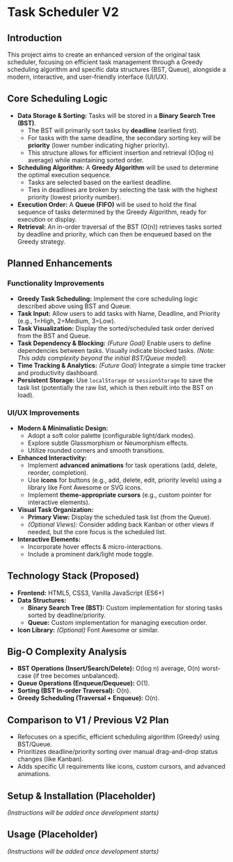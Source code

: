 # Task Scheduler V2

## Introduction

This project aims to create an enhanced version of the original task scheduler, focusing on efficient task management through a Greedy scheduling algorithm and specific data structures (BST, Queue), alongside a modern, interactive, and user-friendly interface (UI/UX).

## Core Scheduling Logic

*   **Data Storage & Sorting:** Tasks will be stored in a **Binary Search Tree (BST)**.
    *   The BST will primarily sort tasks by **deadline** (earliest first).
    *   For tasks with the same deadline, the secondary sorting key will be **priority** (lower number indicating higher priority).
    *   This structure allows for efficient insertion and retrieval (O(log n) average) while maintaining sorted order.
*   **Scheduling Algorithm:** A **Greedy Algorithm** will be used to determine the optimal execution sequence.
    *   Tasks are selected based on the earliest deadline.
    *   Ties in deadlines are broken by selecting the task with the highest priority (lowest priority number).
*   **Execution Order:** A **Queue (FIFO)** will be used to hold the final sequence of tasks determined by the Greedy Algorithm, ready for execution or display.
*   **Retrieval:** An in-order traversal of the BST (O(n)) retrieves tasks sorted by deadline and priority, which can then be enqueued based on the Greedy strategy.

## Planned Enhancements

### Functionality Improvements

*   **Greedy Task Scheduling:** Implement the core scheduling logic described above using BST and Queue.
*   **Task Input:** Allow users to add tasks with Name, Deadline, and Priority (e.g., 1=High, 2=Medium, 3=Low).
*   **Task Visualization:** Display the sorted/scheduled task order derived from the BST and Queue.
*   **Task Dependency & Blocking:** *(Future Goal)* Enable users to define dependencies between tasks. Visually indicate blocked tasks. *(Note: This adds complexity beyond the initial BST/Queue model).*
*   **Time Tracking & Analytics:** *(Future Goal)* Integrate a simple time tracker and productivity dashboard.
*   **Persistent Storage:** Use `localStorage` or `sessionStorage` to save the task list (potentially the raw list, which is then rebuilt into the BST on load).

### UI/UX Improvements

*   **Modern & Minimalistic Design:**
    *   Adopt a soft color palette (configurable light/dark modes).
    *   Explore subtle Glassmorphism or Neumorphism effects.
    *   Utilize rounded corners and smooth transitions.
*   **Enhanced Interactivity:**
    *   Implement **advanced animations** for task operations (add, delete, reorder, completion).
    *   Use **icons** for buttons (e.g., add, delete, edit, priority levels) using a library like Font Awesome or SVG icons.
    *   Implement **theme-appropriate cursors** (e.g., custom pointer for interactive elements).
*   **Visual Task Organization:**
    *   **Primary View:** Display the scheduled task list (from the Queue).
    *   *(Optional Views):* Consider adding back Kanban or other views if needed, but the core focus is the scheduled list.
*   **Interactive Elements:**
    *   Incorporate hover effects & micro-interactions.
    *   Include a prominent dark/light mode toggle.

## Technology Stack (Proposed)

*   **Frontend:** HTML5, CSS3, Vanilla JavaScript (ES6+)
*   **Data Structures:**
    *   **Binary Search Tree (BST):** Custom implementation for storing tasks sorted by deadline/priority.
    *   **Queue:** Custom implementation for managing execution order.
*   **Icon Library:** *(Optional)* Font Awesome or similar.

## Big-O Complexity Analysis

*   **BST Operations (Insert/Search/Delete):** O(log n) average, O(n) worst-case (if tree becomes unbalanced).
*   **Queue Operations (Enqueue/Dequeue):** O(1).
*   **Sorting (BST In-order Traversal):** O(n).
*   **Greedy Scheduling (Traversal + Enqueue):** O(n).

## Comparison to V1 / Previous V2 Plan

*   Refocuses on a specific, efficient scheduling algorithm (Greedy) using BST/Queue.
*   Prioritizes deadline/priority sorting over manual drag-and-drop status changes (like Kanban).
*   Adds specific UI requirements like icons, custom cursors, and advanced animations.

## Setup & Installation (Placeholder)

*(Instructions will be added once development starts)*

## Usage (Placeholder)

*(Instructions will be added once development starts)*
